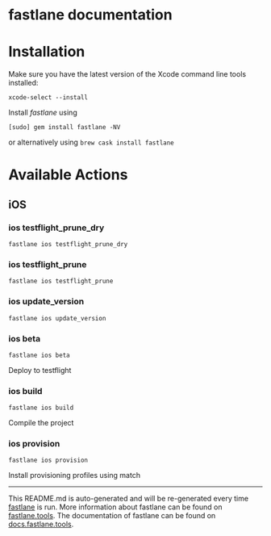 fastlane documentation
================
# Installation

Make sure you have the latest version of the Xcode command line tools installed:

```
xcode-select --install
```

Install _fastlane_ using
```
[sudo] gem install fastlane -NV
```
or alternatively using `brew cask install fastlane`

# Available Actions
## iOS
### ios testflight_prune_dry
```
fastlane ios testflight_prune_dry
```

### ios testflight_prune
```
fastlane ios testflight_prune
```

### ios update_version
```
fastlane ios update_version
```

### ios beta
```
fastlane ios beta
```
Deploy to testflight
### ios build
```
fastlane ios build
```
Compile the project
### ios provision
```
fastlane ios provision
```
Install provisioning profiles using match

----

This README.md is auto-generated and will be re-generated every time [fastlane](https://fastlane.tools) is run.
More information about fastlane can be found on [fastlane.tools](https://fastlane.tools).
The documentation of fastlane can be found on [docs.fastlane.tools](https://docs.fastlane.tools).
